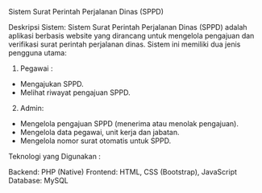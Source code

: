Sistem Surat Perintah Perjalanan Dinas (SPPD)

Deskripsi Sistem:
Sistem Surat Perintah Perjalanan Dinas (SPPD) adalah aplikasi berbasis website yang dirancang untuk mengelola pengajuan dan verifikasi surat perintah perjalanan dinas. Sistem ini memiliki dua jenis pengguna utama:
1. Pegawai :
- Mengajukan SPPD.
- Melihat riwayat pengajuan SPPD.

2. Admin:
- Mengelola pengajuan SPPD (menerima atau menolak pengajuan).
- Mengelola data pegawai, unit kerja dan jabatan.
- Mengelola nomor surat otomatis untuk SPPD.

Teknologi yang Digunakan :

Backend: PHP (Native)
Frontend: HTML, CSS (Bootstrap), JavaScript
Database: MySQL